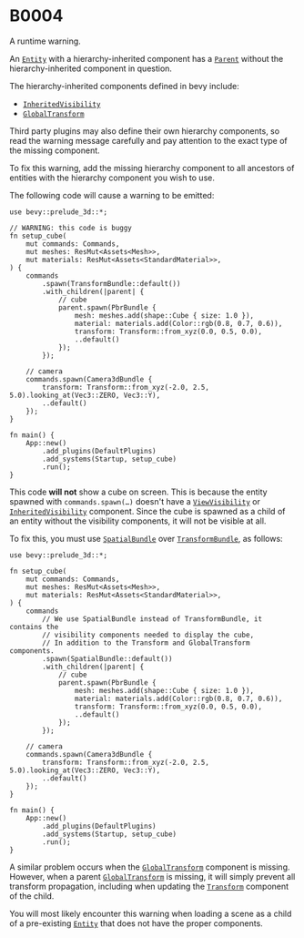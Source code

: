 # B0004

A runtime warning.

An [`Entity`] with a hierarchy-inherited component has a [`Parent`]
without the hierarchy-inherited component in question.

The hierarchy-inherited components defined in bevy include:

- [`InheritedVisibility`]
- [`GlobalTransform`]

Third party plugins may also define their own hierarchy components, so
read the warning message carefully and pay attention to the exact type
of the missing component.

To fix this warning, add the missing hierarchy component to all ancestors
of entities with the hierarchy component you wish to use.

The following code will cause a warning to be emitted:

```rust,no_run
use bevy::prelude_3d::*;

// WARNING: this code is buggy
fn setup_cube(
    mut commands: Commands,
    mut meshes: ResMut<Assets<Mesh>>,
    mut materials: ResMut<Assets<StandardMaterial>>,
) {
    commands
        .spawn(TransformBundle::default())
        .with_children(|parent| {
            // cube
            parent.spawn(PbrBundle {
                mesh: meshes.add(shape::Cube { size: 1.0 }),
                material: materials.add(Color::rgb(0.8, 0.7, 0.6)),
                transform: Transform::from_xyz(0.0, 0.5, 0.0),
                ..default()
            });
        });

    // camera
    commands.spawn(Camera3dBundle {
        transform: Transform::from_xyz(-2.0, 2.5, 5.0).looking_at(Vec3::ZERO, Vec3::Y),
        ..default()
    });
}

fn main() {
    App::new()
        .add_plugins(DefaultPlugins)
        .add_systems(Startup, setup_cube)
        .run();
}
```

This code **will not** show a cube on screen.
This is because the entity spawned with `commands.spawn(…)`
doesn't have a [`ViewVisibility`] or [`InheritedVisibility`] component.
Since the cube is spawned as a child of an entity without the
visibility components, it will not be visible at all.

To fix this, you must use [`SpatialBundle`] over [`TransformBundle`],
as follows:

```rust,no_run
use bevy::prelude_3d::*;

fn setup_cube(
    mut commands: Commands,
    mut meshes: ResMut<Assets<Mesh>>,
    mut materials: ResMut<Assets<StandardMaterial>>,
) {
    commands
        // We use SpatialBundle instead of TransformBundle, it contains the
        // visibility components needed to display the cube,
        // In addition to the Transform and GlobalTransform components.
        .spawn(SpatialBundle::default())
        .with_children(|parent| {
            // cube
            parent.spawn(PbrBundle {
                mesh: meshes.add(shape::Cube { size: 1.0 }),
                material: materials.add(Color::rgb(0.8, 0.7, 0.6)),
                transform: Transform::from_xyz(0.0, 0.5, 0.0),
                ..default()
            });
        });

    // camera
    commands.spawn(Camera3dBundle {
        transform: Transform::from_xyz(-2.0, 2.5, 5.0).looking_at(Vec3::ZERO, Vec3::Y),
        ..default()
    });
}

fn main() {
    App::new()
        .add_plugins(DefaultPlugins)
        .add_systems(Startup, setup_cube)
        .run();
}
```

A similar problem occurs when the [`GlobalTransform`] component is missing.
However, when a parent [`GlobalTransform`] is missing,
it will simply prevent all transform propagation,
including when updating the [`Transform`] component of the child.

You will most likely encounter this warning when loading a scene
as a child of a pre-existing [`Entity`] that does not have the proper components.

[`InheritedVisibility`]: https://docs.rs/bevy/*/bevy/render/view/struct.InheritedVisibility.html
[`ViewVisibility`]: https://docs.rs/bevy/*/bevy/render/view/struct.ViewVisibility.html
[`GlobalTransform`]: https://docs.rs/bevy/*/bevy/transform/components/struct.GlobalTransform.html
[`Transform`]: https://docs.rs/bevy/*/bevy/transform/components/struct.Transform.html
[`Parent`]: https://docs.rs/bevy/*/bevy/hierarchy/struct.Parent.html
[`Entity`]: https://docs.rs/bevy/*/bevy/ecs/entity/struct.Entity.html
[`SpatialBundle`]: https://docs.rs/bevy/*/bevy/render/prelude/struct.SpatialBundle.html
[`TransformBundle`]: https://docs.rs/bevy/*/bevy/transform/struct.TransformBundle.html
